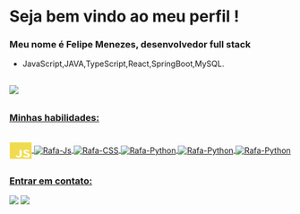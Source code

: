 ##  
<h1>Seja bem vindo ao meu perfil !</h1>
<h3>Meu nome é Felipe Menezes, desenvolvedor full stack</h3>


- JavaScript,JAVA,TypeScript,React,SpringBoot,MySQL.

##
<div><!--informações das liguagens mais usadas-->
<a href="https://github.com/felipmz">
<img height="180em" src="https://github-readme-stats.vercel.app/api/top-langs/?username=felipmz&layout=compact&langs_count=7&theme=dracula"/>
  
<!--<img height="180em" src="https://github-readme-stats.vercel.app/api?username=felipmz&show_icons=true&theme=dracula&include_all_commits=true&count_private=true"/>
</div>--> 
<div> 
  
 ##
<div style="display: inline_block"><h3>Minhas habilidades:</h3><br><!--emojis das liguagens que trabalho-->
  
  <img align="center" alt="Rafa-Js" height="30" width="40" src="https://raw.githubusercontent.com/devicons/devicon/master/icons/javascript/javascript-plain.svg">
  <img align="center" alt="Rafa-Js" height="30" width="40" src="https://spring.io/img/projects/spring-boot.svg">
  <img align="center" alt="Rafa-CSS" width="30" src="https://static-00.iconduck.com/assets.00/typescript-icon-icon-2048x2048-2rhh1z66.png">
  <img align="center" alt="Rafa-Python" width="30" src="https://cdn4.iconfinder.com/data/icons/logos-3/600/React.js_logo-512.png">
  <img align="center" alt="Rafa-Python" height="30" width="35" src="https://cdn-icons-png.flaticon.com/512/226/226777.png">
  <img align="center" alt="Rafa-Python" height="30" width="35" src="https://cdn-icons-png.flaticon.com/512/5968/5968313.png">

</div>

 ##

<h3>Entrar em contato:</h3>
<div><!--botões para contato\redes sociais-->
  
  <a href = "mailto:felipems.oficial@gmail.com"><img src="https://img.shields.io/badge/-Gmail-%23333?style=for-the-badge&logo=gmail&logoColor=white" target="_blank"></a>
  <a href="https://www.linkedin.com/in/felipe-menezes-67a416236/" target="_blank"><img src="https://img.shields.io/badge/-LinkedIn-%230077B5?style=for-the-badge&logo=linkedin&logoColor=white" target="_blank"></a> 
  
</div>
